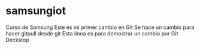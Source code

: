 # samsungiot
Curso de Samsung
Este es mi primer cambio en Git
Se hace un cambio para hacer gitpull desde git
Esta linea es para demostrar un cambio por Git Deckstop
